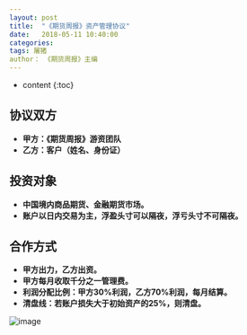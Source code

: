 ```yaml
---
layout: post
title:  "《期货周报》资产管理协议"
date:   2018-05-11 10:40:00
categories: 
tags: 屠猪
author： 《期货周报》主编
---
```

* content
{:toc}

## 协议双方
* **甲方：《期货周报》游资团队**
* **乙方：客户（姓名、身份证）**

## 投资对象
* **中国境内商品期货、金融期货市场。**
* **账户以日内交易为主，浮盈头寸可以隔夜，浮亏头寸不可隔夜。**

## 合作方式
* **甲方出力，乙方出资。**
* **甲方每月收取千分之一管理费。**
* **利润分配比例：甲方30%利润，乙方70%利润，每月结算。**
* **清盘线：若账户损失大于初始资产的25%，则清盘。**

 ![image](http://c.tsxbs.com/data/attachment/forum/202107/07/140358njnn6ycf6wkiczjq.jpg)
